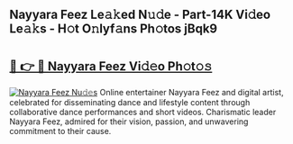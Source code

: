## Nayyara Feez Le𝚊𝚔ed N𝚞𝚍e - Part-14K Vi𝚍eo Le𝚊𝚔s - H𝚘t O𝚗lyf𝚊ns Ph𝚘tos jBqk9

# <h2><a href="http://hf5e5u2.feru.top/?c=Nayyara+Feez">🔗 👉 🔴 Nayyara Feez Vi𝚍𝚎o Ph𝚘t𝚘𝚜</a></h2>

[![Nayyara Feez Nu𝚍𝚎s](https://i.imgur.com/0TWrTi3.gif)](http://hf5e5u2.feru.top/?c=Nayyara+Feez)
Online entertainer Nayyara Feez and digital artist, celebrated for disseminating dance and lifestyle content through collaborative dance performances and short videos. Charismatic leader Nayyara Feez, admired for their vision, passion, and unwavering commitment to their cause. 

